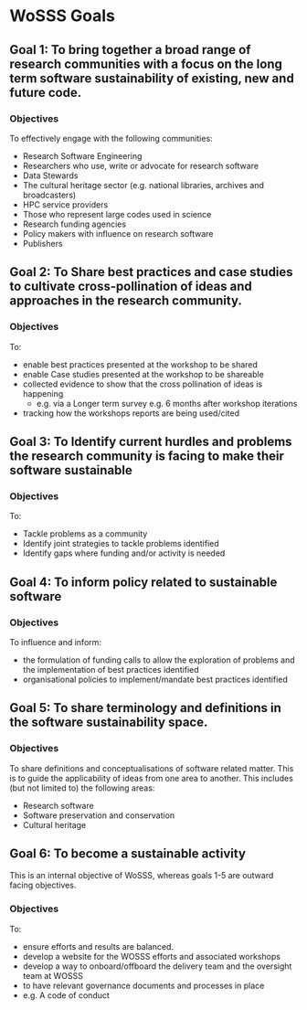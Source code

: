 # WoSSS Goals

## Goal 1: To bring together a broad range of research communities with a focus on the long term software sustainability of existing, new and future code.

### Objectives
To effectively engage with the following communities:

+ Research Software Engineering
+ Researchers who use, write or advocate for research software
+ Data Stewards
+ The cultural heritage sector (e.g. national libraries, archives and broadcasters)
+ HPC service providers
+ Those who represent large codes used in science
+ Research funding agencies
+ Policy makers with influence on research software
+ Publishers

## Goal 2: To Share best practices and case studies to cultivate cross-pollination of ideas and approaches in the research community.

### Objectives
To:

+ enable best practices presented at the workshop to be shared
+ enable Case studies presented at the workshop to be shareable
+ collected evidence to show that the cross pollination of ideas is happening
   + e.g. via a Longer term survey e.g. 6 months after workshop iterations
+ tracking how the workshops reports are being used/cited

## Goal 3: To Identify current hurdles and problems the research community is facing to make their software sustainable

### Objectives
To:

+ Tackle problems as a community
+ Identify joint strategies to tackle problems identified
+ Identify gaps where funding and/or activity is needed

## Goal 4: To inform policy related to sustainable software

### Objectives
To influence and inform:

+ the formulation of funding calls to allow the exploration of problems and the implementation of best practices identified
+ organisational policies to implement/mandate best practices identified

## Goal 5: To share terminology and definitions in the software sustainability space.

### Objectives
To share definitions and conceptualisations of software related matter. This is to guide the applicability of ideas from one area to another. This includes (but not limited to) the following areas:

+ Research software
+ Software preservation and conservation
+ Cultural heritage

## Goal 6: To become a sustainable activity
This is an internal objective of WoSSS, whereas goals 1-5 are outward facing objectives.

### Objectives
To:

+ ensure efforts and results are balanced.
+ develop a website for the WOSSS efforts and associated workshops
+ develop a way to onboard/offboard the delivery team and the oversight team at WOSSS
+ to have relevant governance documents and processes in place
+ e.g. A code of conduct
